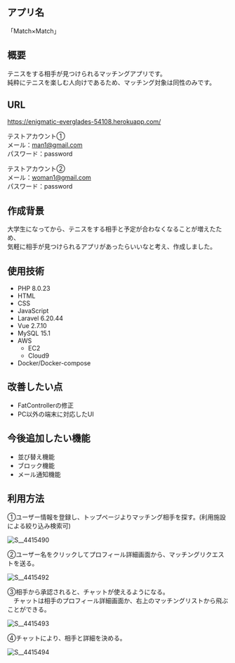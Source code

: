 ## アプリ名 

「Match×Match」

## 概要

テニスをする相手が見つけられるマッチングアプリです。  
純粋にテニスを楽しむ人向けであるため、マッチング対象は同性のみです。

## URL

https://enigmatic-everglades-54108.herokuapp.com/

テストアカウント①  
メール：man1@gmail.com  
パスワード：password  
  
テストアカウント②  
メール：woman1@gmail.com  
パスワード：password  

## 作成背景

大学生になってから、テニスをする相手と予定が合わなくなることが増えたため、  
気軽に相手が見つけられるアプリがあったらいいなと考え、作成しました。


## 使用技術

- PHP 8.0.23
- HTML
- CSS
- JavaScript
- Laravel 6.20.44
- Vue 2.7.10
- MySQL 15.1
- AWS
  - EC2
  - Cloud9
- Docker/Docker-compose

## 改善したい点
- FatControllerの修正
- PC以外の端末に対応したUI

## 今後追加したい機能

- 並び替え機能
- ブロック機能
- メール通知機能

## 利用方法
①ユーザー情報を登録し、トップページよりマッチング相手を探す。(利用施設による絞り込み検索可)    
  
![S__4415490](https://user-images.githubusercontent.com/81620329/193409703-bc61f236-400c-419b-83f4-44f72cb50b18.jpg)

  
②ユーザー名をクリックしてプロフィール詳細画面から、マッチングリクエストを送る。   
  
![S__4415492](https://user-images.githubusercontent.com/81620329/193055065-e5d46fc4-9a62-4f2d-aead-366829d309a0.jpg)
  
  
③相手から承認されると、チャットが使えるようになる。  
　チャットは相手のプロフィール詳細画面か、右上のマッチングリストから飛ぶことができる。  
   
![S__4415493](https://user-images.githubusercontent.com/81620329/193055088-c9ab579d-3762-4885-ad7c-defb95de30ab.jpg)
  
  
④チャットにより、相手と詳細を決める。  
  
![S__4415494](https://user-images.githubusercontent.com/81620329/193055145-19bc380b-72e4-45a5-8a99-0bc90d12a10a.jpg)

